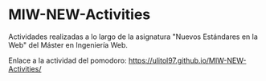 # MIW-NEW-Activities

Actividades realizadas a lo largo de la asignatura "Nuevos Estándares en la Web" del Máster en Ingeniería Web.

Enlace a la actividad del pomodoro: https://ulitol97.github.io/MIW-NEW-Activities/
